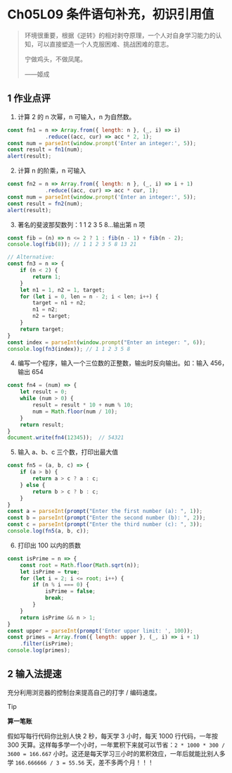 # Ch05L09 条件语句补充，初识引用值

> 环境很重要，根据《逆转》的相对剥夺原理，一个人对自身学习能力的认知，可以直接塑造一个人克服困难、挑战困难的意志。
>
> 宁做鸡头，不做凤尾。
>
> ——姬成



## 1 作业点评

1. 计算 2 的 n 次幂，n 可输入，n 为自然数。

```javascript
const fn1 = n => Array.from({ length: n }, (_, i) => i)
            .reduce((acc, cur) => acc * 2, 1);
const num = parseInt(window.prompt('Enter an integer:', 5));
const result = fn1(num);
alert(result);
```

2. 计算 n 的阶乘，n 可输入

```javascript
const fn2 = n => Array.from({ length: n }, (_, i) => i + 1)
            .reduce((acc, cur) => acc * cur, 1);
const num = parseInt(window.prompt('Enter an integer:', 5));
const result = fn2(num);
alert(result);
```

3. 著名的斐波那契数列：1 1 2 3 5 8…输出第 n 项

```javascript
const fib = (n) => n <= 2 ? 1 : fib(n - 1) + fib(n - 2);
console.log(fib(8)); // 1 1 2 3 5 8 13 21

// Alternative:
const fn3 = n => {
    if (n < 2) {
        return 1;
    }
    let n1 = 1, n2 = 1, target;
    for (let i = 0, len = n - 2; i < len; i++) {
        target = n1 + n2;
        n1 = n2;
        n2 = target;
    }
    return target;
}
const index = parseInt(window.prompt("Enter an integer: ", 6));
console.log(fn3(index)); // 1 1 2 3 5 8
```

4. 编写一个程序，输入一个三位数的正整数，输出时反向输出。如：输入 456，输出 654

```javascript
const fn4 = (num) => {
    let result = 0;
    while (num > 0) {
        result = result * 10 + num % 10;
        num = Math.floor(num / 10);
    }
    return result;
}
document.write(fn4(12345));  // 54321
```

5. 输入 a、b、c 三个数，打印出最大值

```javascript
const fn5 = (a, b, c) => {
    if (a > b) {
        return a > c ? a : c;
    } else {
        return b > c ? b : c;
    }
}
const a = parseInt(prompt("Enter the first number (a): ", 1));
const b = parseInt(prompt("Enter the second number (b): ", 2));
const c = parseInt(prompt("Enter the third number (c): ", 3));
console.log(fn5(a, b, c));
```

6. 打印出 100 以内的质数

```javascript
const isPrime = n => {
    const root = Math.floor(Math.sqrt(n));
    let isPrime = true;
    for (let i = 2; i <= root; i++) {
        if (n % i === 0) {
            isPrime = false;
            break;
        }
    }
    return isPrime && n > 1;
}
const upper = parseInt(prompt('Enter upper limit: ', 100));
const primes = Array.from({ length: upper }, (_, i) => i + 1)
    .filter(isPrime);
console.log(primes);
```



## 2 输入法提速

充分利用浏览器的控制台来提高自己的打字 / 编码速度。

> [!tip]
>
> **算一笔账**
>
> 假如写每行代码你比别人快 2 秒，每天学 3 小时，每天 1000 行代码，一年按 300 天算。这样每多学一个小时，一年累积下来就可以节省：`2 * 1000 * 300 / 3600 = 166.667` 小时。这还是每天学习三小时的累积效应，一年后就能比别人多学 `166.666666 / 3 = 55.56` 天，差不多两个月！！！
